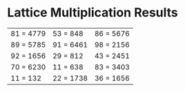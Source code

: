 # Lattice Multiplication Results

|   |   |   |
|---|---|---|
| 81 = 4779 | 53 = 848 | 86 = 5676 |
| 89 = 5785 | 91 = 6461 | 98 = 2156 |
| 92 = 1656 | 29 = 812 | 43 = 2451 |
| 70 = 6230 | 11 = 638 | 83 = 3403 |
| 11 = 132 | 22 = 1738 | 36 = 1656 |
